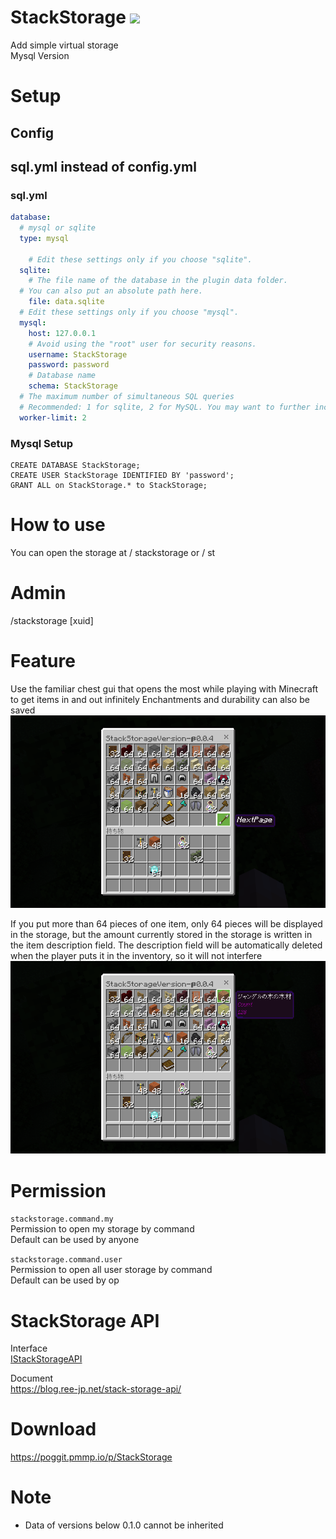 # StackStorage [![](https://poggit.pmmp.io/shield.dl.total/StackStorage)](https://poggit.pmmp.io/p/StackStorage)

Add simple virtual storage  
Mysql Version

# Setup

## Config

## **sql.yml instead of config.yml**

### sql.yml

```yml
database:
  # mysql or sqlite
  type: mysql

    # Edit these settings only if you choose "sqlite".
  sqlite:
    # The file name of the database in the plugin data folder.
  # You can also put an absolute path here.
    file: data.sqlite
  # Edit these settings only if you choose "mysql".
  mysql:
    host: 127.0.0.1
    # Avoid using the "root" user for security reasons.
    username: StackStorage
    password: password
    # Database name
    schema: StackStorage
  # The maximum number of simultaneous SQL queries
  # Recommended: 1 for sqlite, 2 for MySQL. You may want to further increase this value if your MySQL connection is very slow.
  worker-limit: 2
```

### Mysql Setup

```mysql
CREATE DATABASE StackStorage;
CREATE USER StackStorage IDENTIFIED BY 'password';
GRANT ALL on StackStorage.* to StackStorage;
```

# How to use

You can open the storage at / stackstorage or / st

# Admin

/stackstorage [xuid]

# Feature

Use the familiar chest gui that opens the most while playing with Minecraft to get items in and out infinitely
Enchantments and durability can also be saved
![image](image/image1.png)

If you put more than 64 pieces of one item, only 64 pieces will be displayed in the storage, but the amount currently stored in the storage is written in the item description field.
The description field will be automatically deleted when the player puts it in the inventory, so it will not interfere
![image2](image/image2.png)

# Permission

`stackstorage.command.my`  
Permission to open my storage by command  
Default can be used by anyone

`stackstorage.command.user`  
Permission to open all user storage by command  
Default can be used by op

# StackStorage API

Interface  
[IStackStorageAPI](https://github.com/Ree-jp-minecraft/StackStrage/blob/master/src/ree_jp/stackStorage/api/IStackStorageAPI.php)

Document  
https://blog.ree-jp.net/stack-storage-api/

# Download

https://poggit.pmmp.io/p/StackStorage

# Note

- Data of versions below 0.1.0 cannot be inherited
